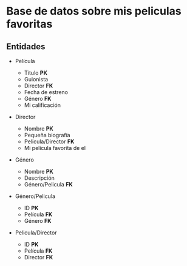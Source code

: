 # Base de datos sobre mis peliculas favoritas

## Entidades

- Película
     - Título **__PK__**
    - Guionista 
    - Director **__FK__**
    - Fecha de estreno
    - Género **__FK__**
    - Mi calificación

- Director
    - Nombre **__PK__**
    - Pequeña biografía
    - Pelicula/Director **__FK__**
    - Mi película favorita de el
    
- Género
    - Nombre **__PK__**
    - Descripción
    - Género/Pelicula **__FK__**

- Género/Pelicula
    - ID **__PK__**
    - Película **__FK__**
    - Género **__FK__**


- Pelicula/Director
     - ID **__PK__**
     - Película **__FK__**
     - Director **__FK__**